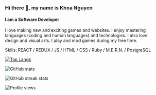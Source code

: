 ### Hi there 👋, my name is Khoa Nguyen
#### I am a Software Developer
I love making new and exciting games and websites. I enjoy mastering languages (coding and human languages) and technologies. I also love design and visual arts. I play and mod games during my free time.

Skills: REACT / REDUX / JS / HTML / CSS / Ruby / M.E.R.N. / PostgreSQL

[![Top Langs](https://github-readme-stats.vercel.app/api/top-langs/?username=khoa0101&layout=compact)](https://github.com/anuraghazra/github-readme-stats)

<!-- [![trophy](https://github-profile-trophy.vercel.app/?username=khoa0101)](https://github.com/ryo-ma/github-profile-trophy) -->

![GitHub stats](https://github-readme-stats.vercel.app/api?username=khoa0101&show_icons=true)  
<!-- 
![GitHub Activity Graph](https://activity-graph.herokuapp.com/graph?username=khoa0101)   -->

![GitHub streak stats](https://github-readme-streak-stats.herokuapp.com/?user=khoa0101)  

![Profile views](https://gpvc.arturio.dev/khoa0101)  
<!--
**khoa0101/khoa0101** is a ✨ _special_ ✨ repository because its `README.md` (this file) appears on your GitHub profile.

Here are some ideas to get you started:

- 🔭 I’m currently working on ...
- 🌱 I’m currently learning 
- 👯 I’m looking to collaborate on ...
- 🤔 I’m looking for help with ...
- 💬 Ask me about ...
- 📫 How to reach me: ...
- ⚡ Fun fact: ...
-->
